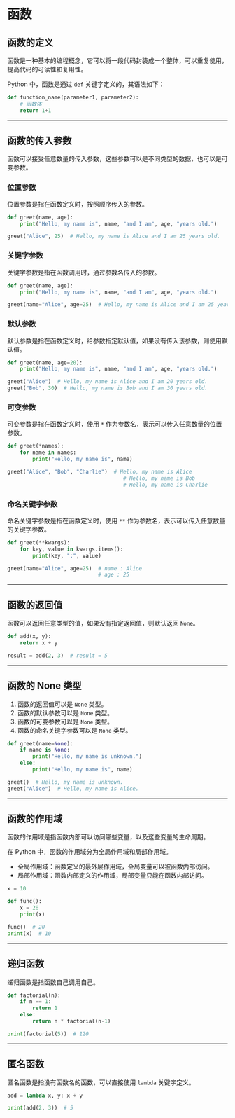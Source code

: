 # 函数

## 函数的定义

函数是一种基本的编程概念，它可以将一段代码封装成一个整体，可以重复使用，提高代码的可读性和复用性。

Python 中，函数是通过 `def` 关键字定义的，其语法如下：

```python
def function_name(parameter1, parameter2):
    # 函数体
    return 1+1
```

---

## 函数的传入参数

函数可以接受任意数量的传入参数，这些参数可以是不同类型的数据，也可以是可变参数。

### 位置参数

位置参数是指在函数定义时，按照顺序传入的参数。

```python
def greet(name, age):
    print("Hello, my name is", name, "and I am", age, "years old.")

greet("Alice", 25)  # Hello, my name is Alice and I am 25 years old.
```

### 关键字参数

关键字参数是指在函数调用时，通过参数名传入的参数。

```python
def greet(name, age):
    print("Hello, my name is", name, "and I am", age, "years old.")

greet(name="Alice", age=25)  # Hello, my name is Alice and I am 25 years old.
```

### 默认参数

默认参数是指在函数定义时，给参数指定默认值，如果没有传入该参数，则使用默认值。

```python
def greet(name, age=20):
    print("Hello, my name is", name, "and I am", age, "years old.")

greet("Alice")  # Hello, my name is Alice and I am 20 years old.
greet("Bob", 30)  # Hello, my name is Bob and I am 30 years old.
```

### 可变参数

可变参数是指在函数定义时，使用 `*` 作为参数名，表示可以传入任意数量的位置参数。

```python
def greet(*names):
    for name in names:
        print("Hello, my name is", name)

greet("Alice", "Bob", "Charlie")  # Hello, my name is Alice
                                     # Hello, my name is Bob
                                     # Hello, my name is Charlie
```

### 命名关键字参数

命名关键字参数是指在函数定义时，使用 `**` 作为参数名，表示可以传入任意数量的关键字参数。

```python
def greet(**kwargs):
    for key, value in kwargs.items():
        print(key, ":", value)

greet(name="Alice", age=25)  # name : Alice
                             # age : 25
```

---

## 函数的返回值

函数可以返回任意类型的值，如果没有指定返回值，则默认返回 `None`。

```python
def add(x, y):
    return x + y

result = add(2, 3)  # result = 5
```

---

## 函数的 None 类型

1. 函数的返回值可以是 `None` 类型。
2. 函数的默认参数可以是 `None` 类型。
3. 函数的可变参数可以是 `None` 类型。
4. 函数的命名关键字参数可以是 `None` 类型。


```python
def greet(name=None):
    if name is None:
        print("Hello, my name is unknown.")
    else:
        print("Hello, my name is", name)

greet()  # Hello, my name is unknown.
greet("Alice")  # Hello, my name is Alice.
```
---

## 函数的作用域

函数的作用域是指函数内部可以访问哪些变量，以及这些变量的生命周期。

在 Python 中，函数的作用域分为全局作用域和局部作用域。

- 全局作用域：函数定义的最外层作用域，全局变量可以被函数内部访问。
- 局部作用域：函数内部定义的作用域，局部变量只能在函数内部访问。

```python
x = 10

def func():
    x = 20
    print(x)

func()  # 20
print(x)  # 10
```

---

## 递归函数

递归函数是指函数自己调用自己。

```python
def factorial(n):
    if n == 1:
        return 1
    else:
        return n * factorial(n-1)

print(factorial(5))  # 120
```

---

## 匿名函数

匿名函数是指没有函数名的函数，可以直接使用 `lambda` 关键字定义。

```python
add = lambda x, y: x + y

print(add(2, 3))  # 5